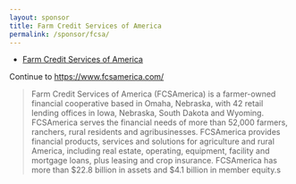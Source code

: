 ```yaml
---
layout: sponsor
title: Farm Credit Services of America
permalink: /sponsor/fcsa/
---
```


<ul class="sponsors">
	<li class="sponsor solo icon-sponsor icon-sponsor-fcsa"><a href="https://www.fcsamerica.com/">Farm Credit Services of America</a></li>
</ul>

Continue to <a href="https://www.fcsamerica.com/">https://www.fcsamerica.com/</a>

> Farm Credit Services of America (FCSAmerica) is a farmer-owned financial cooperative based in Omaha, Nebraska, with 42 retail lending offices in Iowa, Nebraska, South Dakota and Wyoming. FCSAmerica serves the financial needs of more than 52,000 farmers, ranchers, rural residents and agribusinesses. FCSAmerica provides financial products, services and solutions for agriculture and rural America, including real estate, operating, equipment, facility and mortgage loans, plus leasing and crop insurance. FCSAmerica has more than $22.8 billion in assets and $4.1 billion in member equity.s
